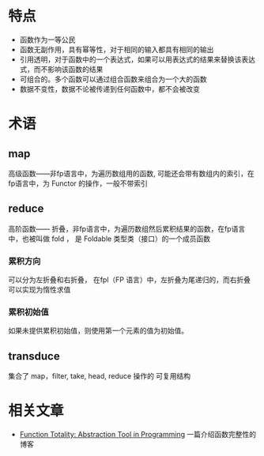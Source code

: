 # 特点
- 函数作为一等公民
- 函数无副作用，具有幂等性，对于相同的输入都具有相同的输出
- 引用透明，对于函数中的一个表达式，如果可以用表达式的结果来替换该表达式，而不影响该函数的结果
- 可组合的。多个函数可以通过组合函数来组合为一个大的函数
- 数据不变性，数据不论被传递到任何函数中，都不会被改变

# 术语
## map
高级函数——非fp语言中，为遍历数组用的函数, 可能还会带有数组内的索引，在fp语言中，为 Functor 的操作，一般不带索引
## reduce
高阶函数—— 折叠，非fp语言中，为遍历数组然后累积结果的函数，在fp语言中，也被叫做 fold ， 是 Foldable 类型类（接口）的一个成员函数
### 累积方向
可以分为左折叠和右折叠， 在fpl（FP 语言）中，左折叠为尾递归的，而右折叠可以实现为惰性求值
### 累积初始值
如果未提供累积初始值，则使用第一个元素的值为初始值。

## transduce
集合了 map，filter, take,  head, reduce 操作的 可复用结构


# 相关文章
- [Function Totality: Abstraction Tool in Programming](https://dimjasevic.net/marko/2018/11/20/function-totality-abstraction-tool-in-programming/) 一篇介绍函数完整性的博客